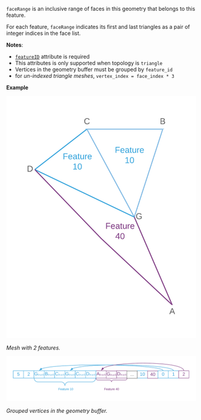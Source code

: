 `faceRange` is an inclusive range of faces in this geometry that belongs to this feature.

For each feature, `faceRange` indicates its first and last triangles as a pair of integer indices in the face list. 

**Notes**:
- [`featureID`](geometryfeatureid.md) attribute is required
- This attributes is only supported when topology is `triangle` 
- Vertices in the geometry buffer must be grouped by `feature_id`
- for _un-indexed triangle meshes_, `vertex_index = face_index * 3 `

**Example**

![Thematic 3D Object Scene Layer without textures](../../docs/img/faceRange.png)

_Mesh with 2 features._

![Thematic 3D Object Scene Layer without textures](../../docs/img/faceRance_Triangles.png)

_Grouped vertices in the geometry buffer._